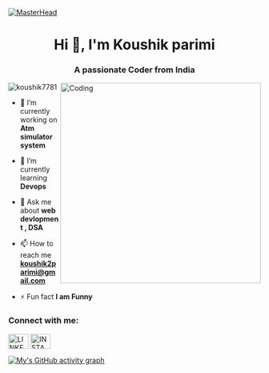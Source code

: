[![MasterHead](https://firebasestorage.googleapis.com/v0/b/flexi-coding.appspot.com/o/dempgi7-520f8d5f-63d4-4453-8822-dbc149ae27f8.gif?alt=media&token=91c0c7b2-93c3-4029-b011-1a8703c5730d)](https://koushik7781)
<h1 align="center">Hi 👋, I'm Koushik parimi</h1>
<h3 align="center">A passionate Coder from India</h3>
<img align="right" alt="Coding" width="400" src="https://cdn.dribbble.com/users/1162077/screenshots/3848914/programmer.gif">


<p align="left"> <img src="https://komarev.com/ghpvc/?username=koushik7781&label=Profile%20views&color=0e75b6&style=flat" alt="koushik7781" /> </p>


- 🔭 I’m currently working on **Atm simulator system**

- 🌱 I’m currently learning **Devops**

- 💬 Ask me about **web devlopment , DSA**

- 📫 How to reach me **koushik2parimi@gmail.com**

- ⚡ Fun fact **I am Funny**


<h3 align="left">Connect with me:</h3>
 <p align="left">
 <a href="https://www.linkedin.com/in/koushik-p-9a531a24b/" target="blank"><img align="center" src="https://raw.githubusercontent.com/rahuldkjain/github-profile-readme-generator/master/src/images/icons/Social/linked-in-alt.svg" alt="LINKEDIN" height="30" width="40" /></a>
<a href="https://instagram.com/koushik.parimi" target="blank"><img align="center" src="https://raw.githubusercontent.com/rahuldkjain/github-profile-readme-generator/master/src/images/icons/Social/instagram.svg" alt="INSTAGRAM" height="30" width="40" /></a>
</p>


[![My's GitHub activity graph](https://activity-graph.herokuapp.com/graph?username=koushik7781&&theme=xcode)](https://github.com/koushik7781)



